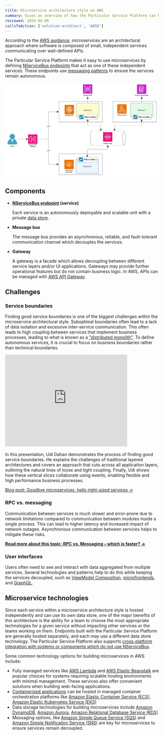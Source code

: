 ```yaml
---
title: Microservice architecture style on AWS
summary: Gives an overview of how the Particular Service Platform can help build microservices on AWS
reviewed: 2024-04-09
callsToAction: ['solution-architect', 'ADSD']
---
```


According to the [AWS guidance](https://aws.amazon.com/microservices/), microservices are an architectural approach where software is composed of small, independent services communicating over well-defined APIs.

The Particular Service Platform makes it easy to use microservices by defining [NServiceBus endpoints](/nservicebus/endpoints/) that act as one of these independent services. These endpoints use [messaging patterns](/nservicebus/messaging/) to ensure the services remain autonomous.

![Microservices on AWS with NServiceBus](images/aws-microservices.png)

## Components

- **[NServiceBus endpoint](/nservicebus/endpoints/) (service)**

    Each service is an autonomously deployable and scalable unit with a private [data store](./data-stores.md).

- **Message bus**

    The message bus provides an asynchronous, reliable, and fault-tolerant communication channel which decouples the services.

- **Gateway**

    A gateway is a facade which allows decoupling between different service layers and/or UI applications. Gateways may provide further operational features but do not contain business logic. In AWS, APIs can be managed with [AWS API Gateway](https://aws.amazon.com/api-gateway/).

## Challenges

### Service boundaries

Finding good service boundaries is one of the biggest challenges within the microservice architectural style. Suboptimal boundaries often lead to a lack of data isolation and excessive inter-service communication. This often leads to high coupling between services that implement business processes,  leading to what is known as a ["distributed monolith"](https://particular.net/videos/microservices-and-distributed-monoliths). To define autonomous services, it is crucial to focus on business boundaries rather than technical boundaries.

<iframe allowfullscreen frameborder="0" height="300" mozallowfullscreen src="https://player.vimeo.com/video/113515335" webkitallowfullscreen width="400"></iframe>

In this presentation, Udi Dahan demonstrates the process of finding good service boundaries. He explains the challenges of traditional layered architectures and covers an approach that cuts across all application layers, outlining the natural lines of loose and tight coupling. Finally, Udi shows how these vertical slices collaborate using events, enabling flexible and high performance business processes.

[Blog post: Goodbye microservices, hello right-sized services →](https://particular.net/blog/goodbye-microservices-hello-right-sized-services)

### RPC vs. messaging

Communication between services is much slower and error-prone due to network limitations compared to communication between modules inside a single process. This can lead to higher latency and increased impact of network outages. Asynchronous communication between services helps to mitigate these risks.

[**Read more about this topic: RPC vs. Messaging – which is faster? →**](https://particular.net/blog/rpc-vs-messaging-which-is-faster)

### User interfaces

Users often need to see and interact with data aggregated from multiple services. Several technologies and patterns help to do this while keeping the services decoupled, such as [ViewModel Composition](https://www.viewmodelcomposition.com), [microfrontends](https://en.wikipedia.org/wiki/Microfrontend), and [GraphQL](https://graphql.org/).

## Microservice technologies

Since each service within a microservice architecture style is hosted independently and can use its own data store, one of the major benefits of this architecture is the ability for a team to choose the most appropriate technologies for a given service without impacting other services or the teams working on them. Endpoints built with the Particular Service Platform are generally hosted separately, and each may use a different data store technology. The Particular Service Platform also supports [cross-platform integration with systems or components which do not use NServiceBus](https://particular.net/blog/cross-platform-integration-with-nservicebus-native-message-processing).

Some common technology options for building microservices in AWS include:

- Fully managed services like [AWS Lambda](https://aws.amazon.com/pm/lambda/) and [AWS Elastic Beanstalk](https://aws.amazon.com/elasticbeanstalk/) are popular choices for systems requiring scalable hosting environments with minimal management. These services also offer convenient solutions when building web-facing applications.
- [Containerized applications](/architecture/aws/compute.md#platform-as-a-service-containers) can be hosted in managed container orchestration platforms like [Amazon Elastic Container Service (ECS)](https://aws.amazon.com/ecs/), [Amazon Elastic Kubernetes Service (EKS)](https://aws.amazon.com/eks/)
- Data storage technologies for building microservices include [Amazon DynamoDB](https://aws.amazon.com/dynamodb/), [Amazon Aurora](https://aws.amazon.com/rds/aurora/), [Amazon Relational Database Service (RDS)](https://aws.amazon.com/rds/)
- Messaging options, like [Amazon Simple Queue Service (SQS)](https://aws.amazon.com/sqs/) and [Amazon Simple Notification Service (SNS)](https://aws.amazon.com/sns/) are key for microservices to ensure services remain decoupled.
